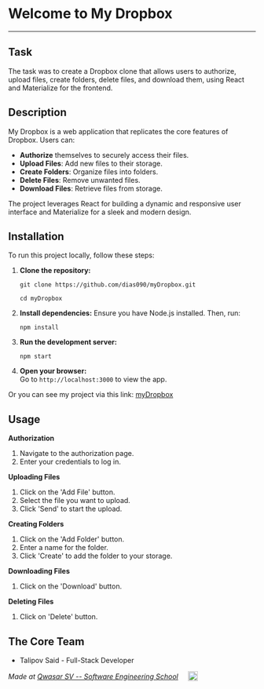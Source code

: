 # Welcome to My Dropbox
***

## Task
The task was to create a Dropbox clone that allows users to authorize, upload files, create folders, delete files, and download them, using React and Materialize for the frontend.

## Description
My Dropbox is a web application that replicates the core features of Dropbox. Users can:
- **Authorize** themselves to securely access their files.
- **Upload Files**: Add new files to their storage.
- **Create Folders**: Organize files into folders.
- **Delete Files**: Remove unwanted files.
- **Download Files**: Retrieve files from storage.

The project leverages React for building a dynamic and responsive user interface and Materialize for a sleek and modern design.

## Installation
To run this project locally, follow these steps:

1. **Clone the repository:**
   ```
   git clone https://github.com/dias090/myDropbox.git
   ```
   ```
   cd myDropbox
   ```

2. **Install dependencies:**
    Ensure you have Node.js installed. Then, run:
    ```
    npm install
    ```

3. **Run the development server:**
    ```
    npm start
    ```

4. **Open your browser:** \
    Go to `http://localhost:3000` to view the app.

Or you can see my project via this link: <a href="https://my-basecamp-six.vercel.app/" target="_blank">myDropbox</a>

## Usage

**Authorization**
1. Navigate to the authorization page. 
2. Enter your credentials to log in.

**Uploading Files**
1. Click on the 'Add File' button.
2. Select the file you want to upload.
3. Click 'Send' to start the upload.

**Creating Folders**
1. Click on the 'Add Folder' button.
2. Enter a name for the folder.
3. Click 'Create' to add the folder to your storage.

**Downloading Files**
1. Click on the 'Download' button.

**Deleting Files**
1. Click on 'Delete' button.

## The Core Team
- Talipov Said - Full-Stack Developer

<div style="display: flex; align-items:center;">
    <span><i>Made at <a href='https://qwasar.io'>Qwasar SV -- Software Engineering School</a></i></span>
    <span><img alt="Qwasar SV -- Software Engineering School's Logo" src='https://storage.googleapis.com/qwasar-public/qwasar-logo_50x50.png' width='20px' style="margin-left:20px;"/></span>
</div>